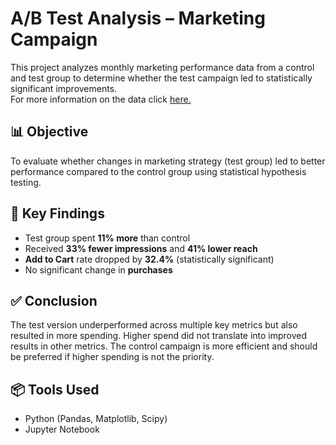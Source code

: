 # A/B Test Analysis – Marketing Campaign

This project analyzes monthly marketing performance data from a control and test group to determine whether the test campaign led to statistically significant improvements.\
For more information on the data click [here.](https://www.kaggle.com/datasets/amirmotefaker/ab-testing-dataset)

## 📊 Objective

To evaluate whether changes in marketing strategy (test group) led to better performance compared to the control group using statistical hypothesis testing.


## 📌 Key Findings

- Test group spent **11% more** than control
- Received **33% fewer impressions** and **41% lower reach**
- **Add to Cart** rate dropped by **32.4%** (statistically significant)
- No significant change in **purchases**

## ✅ Conclusion

The test version underperformed across multiple key metrics but also resulted in more spending. Higher spend did not translate into improved results in other metrics. The control campaign is more efficient and should be preferred if higher spending is not the priority.

## 📦 Tools Used

- Python (Pandas, Matplotlib, Scipy)
- Jupyter Notebook
